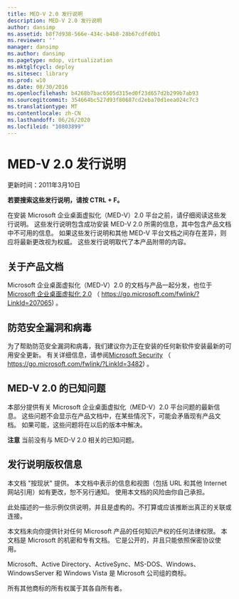```yaml
---
title: MED-V 2.0 发行说明
description: MED-V 2.0 发行说明
author: dansimp
ms.assetid: b8f7d938-566e-434c-b4b8-28b67cdfd0b1
ms.reviewer: ''
manager: dansimp
ms.author: dansimp
ms.pagetype: mdop, virtualization
ms.mktglfcycl: deploy
ms.sitesec: library
ms.prod: w10
ms.date: 08/30/2016
ms.openlocfilehash: b4268b7bac6505d315ed0f23d657d2b299b7ab93
ms.sourcegitcommit: 354664bc527d93f80687cd2eba70d1eea024c7c3
ms.translationtype: MT
ms.contentlocale: zh-CN
ms.lasthandoff: 06/26/2020
ms.locfileid: "10803899"
---
```

# MED-V 2.0 发行说明


更新时间：2011年3月10日

**若要搜索这些发行说明，请按 CTRL + F。**

在安装 Microsoft 企业桌面虚拟化（MED-V）2.0 平台之前，请仔细阅读这些发行说明。 这些发行说明包含成功安装 MED-V 2.0 所需的信息，其中包含产品文档中不可用的信息。 如果这些发行说明和其他 MED-V 平台文档之间存在差异，则应将最新更改视为权威。 这些发行说明取代了本产品附带的内容。

## 关于产品文档


Microsoft 企业桌面虚拟化（MED-V）2.0 的文档与产品一起分发，也位于[Microsoft 企业桌面虚拟化 2.0](https://go.microsoft.com/fwlink/?LinkID=207065) （ https://go.microsoft.com/fwlink/?LinkId=207065) 。

## 防范安全漏洞和病毒


为了帮助防范安全漏洞和病毒，我们建议你为正在安装的任何新软件安装最新的可用安全更新。 有关详细信息，请参阅[Microsoft Security](https://go.microsoft.com/fwlink/?LinkId=3482) （ https://go.microsoft.com/fwlink/?LinkId=3482) 。

## MED-V 2.0 的已知问题


本部分提供有关 Microsoft 企业桌面虚拟化（MED-V）2.0 平台问题的最新信息。 这些问题不会显示在产品文档中，在某些情况下，可能会矛盾现有产品文档。 如果可能，这些问题将在以后的版本中解决。

**注意** 当前没有与 MED-V 2.0 相关的已知问题。

 

## 发行说明版权信息


本文档 "按现状" 提供。 本文档中表示的信息和视图（包括 URL 和其他 Internet 网站引用）如有更改，恕不另行通知。 使用本文档的风险由你自己承担。

此处描述的一些示例仅供说明，并且是虚构的。不打算或应该推断出真正的关联或连接。

本文档未向你提供针对任何 Microsoft 产品的任何知识产权的任何法律权限。 本文档是 Microsoft 的机密和专有文档。 它是公开的，并且只能依照保密协议使用。



Microsoft、Active Directory、ActiveSync、MS-DOS、Windows、WindowsServer 和 Windows Vista 是 Microsoft 公司组的商标。

所有其他商标的所有权属于其各自所有者。

 

 





